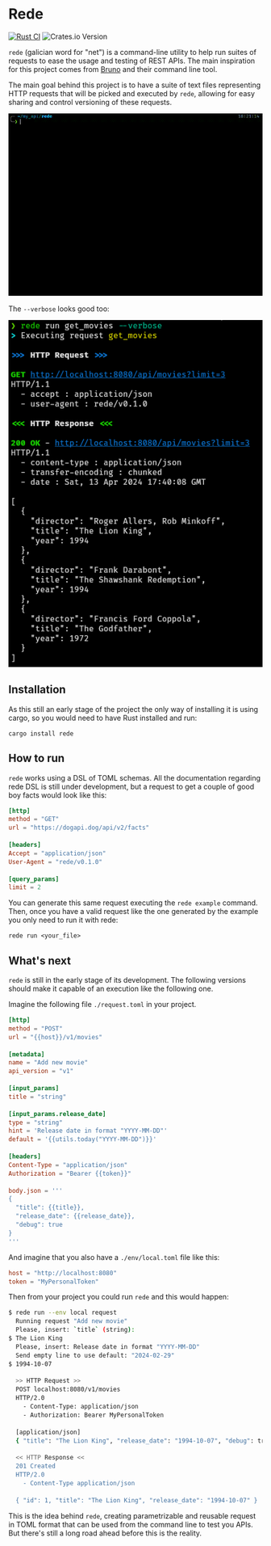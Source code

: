 # Rede

[![Rust CI](https://github.com/kriogenia/rede/actions/workflows/ci.yml/badge.svg?branch=main)](https://github.com/kriogenia/rede/actions/workflows/ci.yml)
![Crates.io Version](https://img.shields.io/crates/v/rede)

`rede` (galician word for "net") is a command-line utility to help run suites
of requests to ease the usage and testing of REST APIs. The main inspiration
for this project comes from [Bruno](https://www.usebruno.com/) and their command line tool.

The main goal behind this project is to have a suite of text files
representing HTTP requests that will be picked and executed by `rede`,
allowing for easy sharing and control versioning of these requests.

![Execution of rede](book/src/media/readme_rede.gif)

The `--verbose` looks good too:

![How verbose looks](book/src/media/readme_verbose.png)

## Installation

As this still an early stage of the project the only way of installing it is
using cargo, so you would need to have Rust installed and run:

```shell
cargo install rede
```

## How to run

`rede` works using a DSL of TOML schemas. All the documentation regarding
rede DSL is still under development, but a request to get a couple of
good boy facts would look like this:

```toml
[http]
method = "GET"
url = "https://dogapi.dog/api/v2/facts"

[headers]
Accept = "application/json"
User-Agent = "rede/v0.1.0"

[query_params]
limit = 2
```

You can generate this same request executing the `rede example` command.
Then, once you have a valid request like the one generated by the example
you only need to run it with rede:

```shell
rede run <your_file>
```

## What's next

`rede` is still in the early stage of its development. The following versions
should make it capable of an execution like the following one.

Imagine the following file `./request.toml` in your project.

```toml
[http]
method = "POST"
url = "{{host}}/v1/movies"

[metadata]
name = "Add new movie"
api_version = "v1"

[input_params]
title = "string"

[input_params.release_date]
type = "string"
hint = 'Release date in format "YYYY-MM-DD"'
default = '{{utils.today("YYYY-MM-DD")}}'

[headers]
Content-Type = "application/json"
Authorization = "Bearer {{token}}"

body.json = '''
{
  "title": {{title}},
  "release_date": {{release_date}},
  "debug": true
}
'''
```

And imagine that you also have a `./env/local.toml` file like this:

```toml
host = "http://localhost:8080"
token = "MyPersonalToken"
```

Then from your project you could run `rede` and this would happen:

```sh
$ rede run --env local request
  Running request "Add new movie"
  Please, insert: `title` (string):
$ The Lion King
  Please, insert: Release date in format "YYYY-MM-DD"
  Send empty line to use default: "2024-02-29"
$ 1994-10-07

  >> HTTP Request >>
  POST localhost:8080/v1/movies
  HTTP/2.0
    - Content-Type: application/json
    - Authorization: Bearer MyPersonalToken

  [application/json]
  { "title": "The Lion King", "release_date": "1994-10-07", "debug": true }

  << HTTP Response <<
  201 Created
  HTTP/2.0
    - Content-Type application/json

  { "id": 1, "title": "The Lion King", "release_date": "1994-10-07" }
```

This is the idea behind `rede`, creating parametrizable and reusable request in TOML
format that can be used from the command line to test you APIs.
But there's still a long road ahead before this is the reality.

